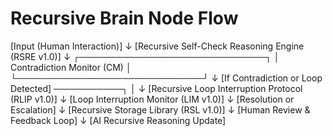 # Recursive Brain Node Flow

[Input (Human Interaction)]
        ↓
[Recursive Self-Check Reasoning Engine (RSRE v1.0)]
        ↓
 ┌──────────────────────────────┐
 │  Contradiction Monitor (CM)  │
 └──────────────────────────────┘
        ↓
 [If Contradiction or Loop Detected] ───────────┐
                                               │
                                               ↓
                   [Recursive Loop Interruption Protocol (RLIP v1.0)]
                                               ↓
                [Loop Interruption Monitor (LIM v1.0)]
                                               ↓
                      [Resolution or Escalation]
                                               ↓
                    [Recursive Storage Library (RSL v1.0)]
                                               ↓
                         [Human Review & Feedback Loop]
                                               ↓
                             [AI Recursive Reasoning Update]

